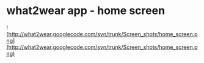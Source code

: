 # what2wear app - home screen #

![http://what2wear.googlecode.com/svn/trunk/Screen_shots/home_screen.png](http://what2wear.googlecode.com/svn/trunk/Screen_shots/home_screen.png)